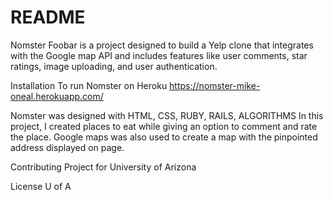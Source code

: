 # README

Nomster
Foobar is a project designed to build a Yelp clone that integrates with the Google map API and includes features like user comments, star ratings, image uploading, and user authentication.

Installation
To run Nomster on Heroku https://nomster-mike-oneal.herokuapp.com/

Nomster was designed with HTML, CSS, RUBY, RAILS, ALGORITHMS
In this project, I created places to eat while giving an option to comment and rate the place. Google maps was also used to create a map with the pinpointed address displayed on page.


Contributing
Project for University of Arizona


License
U of A

